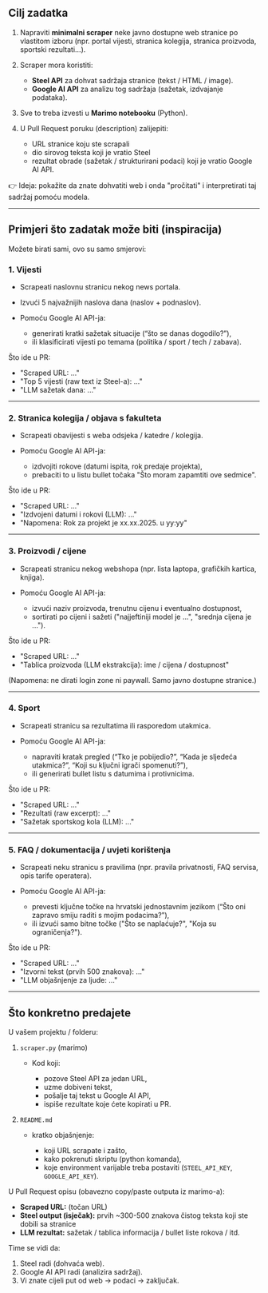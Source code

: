 ## Cilj zadatka

1. Napraviti **minimalni scraper** neke javno dostupne web stranice po vlastitom izboru (npr. portal vijesti, stranica kolegija, stranica proizvoda, sportski rezultati…).
2. Scraper mora koristiti:

   - **Steel API** za dohvat sadržaja stranice (tekst / HTML / image).
   - **Google AI API** za analizu tog sadržaja (sažetak, izdvajanje podataka).

3. Sve to treba izvesti u **Marimo notebooku** (Python).
4. U Pull Request poruku (description) zalijepiti:

   - URL stranice koju ste scrapali
   - dio sirovog teksta koji je vratio Steel
   - rezultat obrade (sažetak / strukturirani podaci) koji je vratio Google AI API.

👉 Ideja: pokažite da znate dohvatiti web i onda "pročitati" i interpretirati taj sadržaj pomoću modela.

---

## Primjeri što zadatak može biti (inspiracija)

Možete birati sami, ovo su samo smjerovi:

### 1. Vijesti

- Scrapeati naslovnu stranicu nekog news portala.
- Izvući 5 najvažnijih naslova dana (naslov + podnaslov).
- Pomoću Google AI API-ja:

  - generirati kratki sažetak situacije (“što se danas dogodilo?”),
  - ili klasificirati vijesti po temama (politika / sport / tech / zabava).

Što ide u PR:

- "Scraped URL: ..."
- "Top 5 vijesti (raw text iz Steel-a): ..."
- "LLM sažetak dana: ..."

---

### 2. Stranica kolegija / objava s fakulteta

- Scrapeati obavijesti s weba odsjeka / katedre / kolegija.
- Pomoću Google AI API-ja:

  - izdvojiti rokove (datumi ispita, rok predaje projekta),
  - prebaciti to u listu bullet točaka "Što moram zapamtiti ove sedmice".

Što ide u PR:

- "Scraped URL: ..."
- "Izdvojeni datumi i rokovi (LLM): ..."
- "Napomena: Rok za projekt je xx.xx.2025. u yy:yy"

---

### 3. Proizvodi / cijene

- Scrapeati stranicu nekog webshopa (npr. lista laptopa, grafičkih kartica, knjiga).
- Pomoću Google AI API-ja:

  - izvući naziv proizvoda, trenutnu cijenu i eventualno dostupnost,
  - sortirati po cijeni i sažeti ("najjeftiniji model je ...", "srednja cijena je ...").

Što ide u PR:

- "Scraped URL: ..."
- "Tablica proizvoda (LLM ekstrakcija): ime / cijena / dostupnost"

(Napomena: ne dirati login zone ni paywall. Samo javno dostupne stranice.)

---

### 4. Sport

- Scrapeati stranicu sa rezultatima ili rasporedom utakmica.
- Pomoću Google AI API-ja:

  - napraviti kratak pregled (“Tko je pobijedio?”, “Kada je sljedeća utakmica?”, “Koji su ključni igrači spomenuti?”),
  - ili generirati bullet listu s datumima i protivnicima.

Što ide u PR:

- "Scraped URL: ..."
- "Rezultati (raw excerpt): ..."
- "Sažetak sportskog kola (LLM): ..."

---

### 5. FAQ / dokumentacija / uvjeti korištenja

- Scrapeati neku stranicu s pravilima (npr. pravila privatnosti, FAQ servisa, opis tarife operatera).
- Pomoću Google AI API-ja:

  - prevesti ključne točke na hrvatski jednostavnim jezikom (“Što oni zapravo smiju raditi s mojim podacima?”),
  - ili izvući samo bitne točke ("Što se naplaćuje?", "Koja su ograničenja?").

Što ide u PR:

- "Scraped URL: ..."
- "Izvorni tekst (prvih 500 znakova): ..."
- "LLM objašnjenje za ljude: ..."

---

## Što konkretno predajete

U vašem projektu / folderu:

1. `scraper.py` (marimo)

   - Kod koji:

     - pozove Steel API za jedan URL,
     - uzme dobiveni tekst,
     - pošalje taj tekst u Google AI API,
     - ispiše rezultate koje ćete kopirati u PR.

2. `README.md`

   - kratko objašnjenje:

     - koji URL scrapate i zašto,
     - kako pokrenuti skriptu (python komanda),
     - koje environment varijable treba postaviti (`STEEL_API_KEY`, `GOOGLE_API_KEY`).

U Pull Request opisu (obavezno copy/paste outputa iz marimo-a):

- **Scraped URL:** (točan URL)
- **Steel output (isječak):** prvih ~300-500 znakova čistog teksta koji ste dobili sa stranice
- **LLM rezultat:** sažetak / tablica informacija / bullet liste rokova / itd.

Time se vidi da:

1. Steel radi (dohvaća web).
2. Google AI API radi (analizira sadržaj).
3. Vi znate cijeli put od web → podaci → zaključak.

